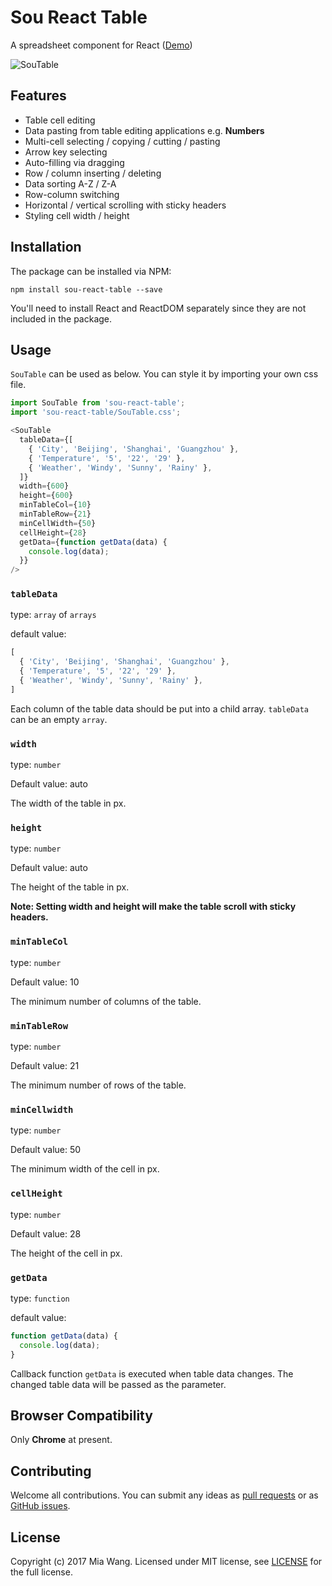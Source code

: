 
# Sou React Table

A spreadsheet component for React ([Demo](https://miadwang.github.io/sou-react-table/))

![SouTable](./screenshot.png?raw=true "SouTable")

## Features

- Table cell editing
- Data pasting from table editing applications e.g. **Numbers**
- Multi-cell selecting / copying / cutting / pasting
- Arrow key selecting
- Auto-filling via dragging
- Row / column inserting / deleting
- Data sorting A-Z / Z-A
- Row-column switching
- Horizontal / vertical scrolling with sticky headers
- Styling cell width / height 


## Installation

The package can be installed via NPM:

```
npm install sou-react-table --save
```

You'll need to install React and ReactDOM separately since they are not included in the package.


## Usage

`SouTable` can be used as below. You can style it by importing your own css file.

```js
import SouTable from 'sou-react-table';
import 'sou-react-table/SouTable.css';

<SouTable
  tableData={[
    { 'City', 'Beijing', 'Shanghai', 'Guangzhou' },
    { 'Temperature', '5', '22', '29' },
    { 'Weather', 'Windy', 'Sunny', 'Rainy' },
  ]}
  width={600}
  height={600}
  minTableCol={10}
  minTableRow={21}
  minCellWidth={50}
  cellHeight={28}
  getData={function getData(data) {
    console.log(data);
  }}
/>
```

### `tableData`

type: `array` of `arrays`

default value:

```js
[
  { 'City', 'Beijing', 'Shanghai', 'Guangzhou' },
  { 'Temperature', '5', '22', '29' },
  { 'Weather', 'Windy', 'Sunny', 'Rainy' },
]
```

Each column of the table data should be put into a child array.
`tableData` can be an empty `array`.

### `width`

type: `number`

Default value: auto

The width of the table in px. 

### `height`

type: `number`

Default value: auto

The height of the table in px.

**Note: Setting width and height will make the table scroll with sticky headers.**

### `minTableCol`

type: `number`

Default value: 10

The minimum number of columns of the table.

### `minTableRow`

type: `number`

Default value: 21

The minimum number of rows of the table.

### `minCellwidth`

type: `number`

Default value: 50

The minimum width of the cell in px.

### `cellHeight`

type: `number`

Default value: 28

The height of the cell in px.

### `getData`

type: `function`

default value:

```js
function getData(data) {
  console.log(data);
}
```

Callback function `getData` is executed when table data changes. The changed table data will be passed as the parameter.

## Browser Compatibility

Only **Chrome** at present.

## Contributing

Welcome all contributions. You can submit any ideas as [pull requests](https://github.com/miadwang/sou-react-table/pulls) or as [GitHub issues](https://github.com/miadwang/sou-react-table/issues).

## License

Copyright (c) 2017 Mia Wang. Licensed under MIT license, see [LICENSE](LICENSE) for the full license.

